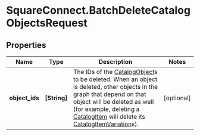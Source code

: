 # SquareConnect.BatchDeleteCatalogObjectsRequest

## Properties
Name | Type | Description | Notes
------------ | ------------- | ------------- | -------------
**object_ids** | **[String]** | The IDs of the [CatalogObject](#type-catalogobject)s to be deleted. When an object is deleted, other objects in the graph that depend on that object will be deleted as well (for example, deleting a [CatalogItem](#type-catalogitem) will delete its [CatalogItemVariation](#type-catalogitemvariation)s). | [optional] 


